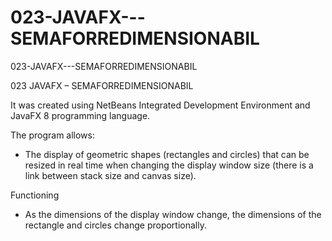 # 023-JAVAFX---SEMAFORREDIMENSIONABIL


023-JAVAFX---SEMAFORREDIMENSIONABIL

023 JAVAFX – SEMAFORREDIMENSIONABIL

It was created using NetBeans Integrated Development Environment and JavaFX 8 programming language.

The program allows:
- The display of geometric shapes (rectangles and circles) that can be resized in real time when changing the display window size (there is a link between stack size and canvas size).

Functioning
- As the dimensions of the display window change, the dimensions of the rectangle and circles change proportionally.

